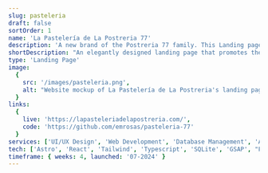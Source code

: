 ```yaml
---
slug: pasteleria
draft: false
sortOrder: 1
name: 'La Pastelería de La Postreria 77'
description: 'A new brand of the Postreria 77 family. This Landing page was created to promote the new brand and its products. It was built in record time using Astro and Astro DB to manage the products and categories. The website features a dynamic menu and an elegantly designed interface.'
shortDescription: "An elegantly designed landing page that promotes the brand's desserts and branches."
type: 'Landing Page'
image:
  {
    src: '/images/pasteleria.png',
    alt: "Website mockup of La Pastelería de La Postreria's landing page"
  }
links:
  {
    live: 'https://lapasteleriadelapostreria.com/',
    code: 'https://github.com/emrosas/pasteleria-77'
  }
services: ['UI/UX Design', 'Web Development', 'Database Management', 'Asset Creation']
tech: ['Astro', 'React', 'Tailwind', 'Typescript', 'SQLite', 'GSAP', "Figma", "Photoshop"]
timeframe: { weeks: 4, launched: '07-2024' }
---
```

